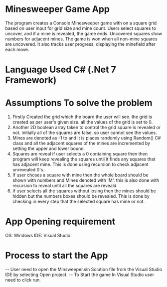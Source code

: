 # Minesweeper Game App
 The program creates a Console Minesweeper game with on a square grid based on user input for grid size and mine count. Users select squares to uncover, and if a mine is revealed, the game ends. Uncovered squares show numbers for adjacent mines. The game is won when all non-mine squares are uncovered. It also tracks user progress, displaying the minefield after each move.

# Language Used C# (.Net 7 Framework)

# Assumptions To solve the problem
1. Firstly Created the grid which the board the user will see. the grid is created as per user's given size. all the values of the grid is set to 0.
2. Another 2D boolean array taken to control the grid square is revealed or not. initially all of the squares are false. so user cannot see the values.
3. Mines are denoted as -1 to and it is places randomly using Random() C# class and all the adjacent squares of the mines are incremented by setting the upper and lower bound.
4. Squares are reveal if user selects a 0 containing square then then program will keep revealing the squares until it finds any squares that has adjacent mine. This is done using recursion to check adjacent unrevealed 0's.
5. If user choses a square with mine then the whole board should be shown with numbers and Mines denoted with 'M'. this is also done with recursion to reveal until all the squares are reveald.
6. If user selects all the squares without losing then the mines should be hidden but the numbers boxes should be revealed. This is done by checking in every step that the selected square has mine or not.  


# App Opening requirement
OS: Windows
IDE: Visual Studio

# Process to start the App
-- User need to open the Minsweeper.sln Solution file from the Visual Studio IDE by selecting Open project.
-- To Start the game In Visual Studio user need to click run.

